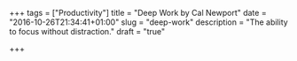 +++
tags = ["Productivity"]
title = "Deep Work by Cal Newport"
date = "2016-10-26T21:34:41+01:00"
slug = "deep-work"
description = "The ability to focus without distraction."
draft = "true"

+++
